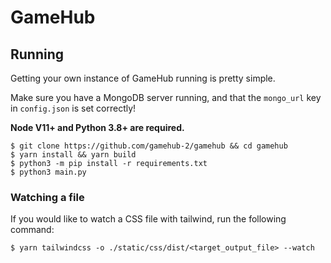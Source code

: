 # GameHub

## Running

Getting your own instance of GameHub running is pretty simple.

Make sure you have a MongoDB server running, and that the `mongo_url` key in `config.json` is set correctly!

**Node V11+ and Python 3.8+ are required.**

```
$ git clone https://github.com/gamehub-2/gamehub && cd gamehub
$ yarn install && yarn build
$ python3 -m pip install -r requirements.txt
$ python3 main.py
```

### Watching a file

If you would like to watch a CSS file with tailwind, run the following command:

```
$ yarn tailwindcss -o ./static/css/dist/<target_output_file> --watch
```
